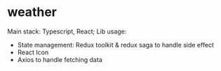 # weather

Main stack: Typescript, React;
Lib usage: 
- State management: Redux toolkit & redux saga to handle side effect
- React Icon
- Axios to handle fetching data

